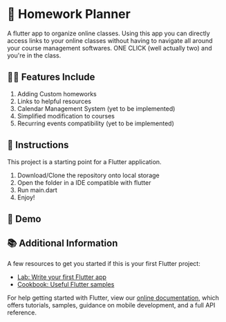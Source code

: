 # :pencil: Homework Planner

A flutter app to organize online classes.
Using this app you can directly access links to your online classes without having to navigate all around your course management softwares.
ONE CLICK (well actually two) and you're in the class.

## 👨‍💻 Features Include

<ol>
  <li>Adding Custom homeworks
  <li>Links to helpful resources
  <li>Calendar Management System (yet to be implemented)
  <li>Simplified modification to courses
   <li>Recurring events compatibility (yet to be implemented)
</ol>

## 📘 Instructions

This project is a starting point for a Flutter application.
<ol>
 <li>Download/Clone the repository onto local storage
   <li>Open the folder in a IDE compatible with flutter
     <li>Run main.dart
       <li>Enjoy!
         </ol>
         
## 📑 Demo
         
## 📚 Additional Information

A few resources to get you started if this is your first Flutter project:

- [Lab: Write your first Flutter app](https://flutter.dev/docs/get-started/codelab)
- [Cookbook: Useful Flutter samples](https://flutter.dev/docs/cookbook)

For help getting started with Flutter, view our
[online documentation](https://flutter.dev/docs), which offers tutorials,
samples, guidance on mobile development, and a full API reference.
